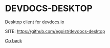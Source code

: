# DEVDOCS-DESKTOP
 
 Desktop client for devdocs.io
 
 SITE: https://github.com/egoist/devdocs-desktop

 [Go back](https://portable-linux-apps.github.io/apps.html)
